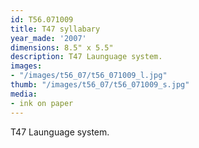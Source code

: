 ```yaml
---
id: T56.071009
title: T47 syllabary
year_made: '2007'
dimensions: 8.5" x 5.5"
description: T47 Launguage system.
images:
- "/images/t56_07/t56_071009_l.jpg"
thumb: "/images/t56_07/t56_071009_s.jpg"
media:
- ink on paper
---
```


T47 Launguage system.
